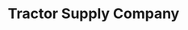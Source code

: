 ---
title: "Tractor Supply Company"
url: /campbellsville/tractor-supply-company/
shop: Dorfladen
---
